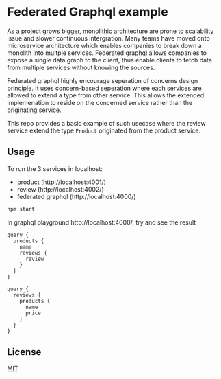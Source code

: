 # Federated Graphql example

As a project grows bigger, monolithic architecture are prone to scalability issue and slower continuous intergration. Many teams have moved onto microservice architecture which enables companies to break down a monolith into multple services. Federated graphql allows companies to expose a single data graph to the client, thus enable clients to fetch data from multiple services without knowing the sources.

Federated graphql highly encourage seperation of concerns design principle. It uses concern-based seperation where each services are allowed to extend a type from other service. This allows the extended implemenation to reside on the concerned service rather than the originating service.

This repo provides a basic example of such usecase where the review service extend the type `Product` originated from the product service.

## Usage

To run the 3 services in localhost: 
- product (http://localhost:4001/)
- review (http://localhost:4002/)
- federated graphql (http://localhost:4000/)

```bash
npm start
```

In graphql playground http://localhost:4000/, try and see the result
```
query {
  products {
    name
    reviews {
      review
    }
  }
}
```
```
query {
  reviews {
    products {
      name
      price
    }
  }
}
```

## License
[MIT](https://choosealicense.com/licenses/mit/)